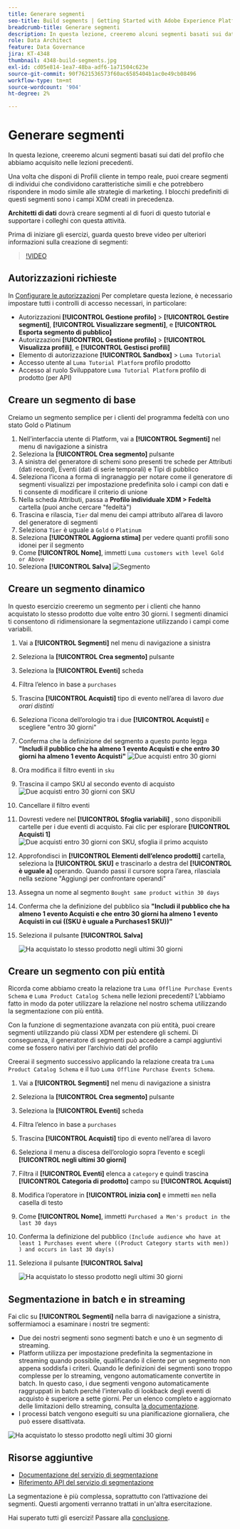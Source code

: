 ```yaml
---
title: Generare segmenti
seo-title: Build segments | Getting Started with Adobe Experience Platform for Data Architects and Data Engineers
breadcrumb-title: Generare segmenti
description: In questa lezione, creeremo alcuni segmenti basati sui dati del profilo che abbiamo acquisito nelle lezioni precedenti.
role: Data Architect
feature: Data Governance
jira: KT-4348
thumbnail: 4348-build-segments.jpg
exl-id: cd05e814-1ea7-48ba-adf6-1a71504c623e
source-git-commit: 90f7621536573f60ac6585404b1ac0e49cb08496
workflow-type: tm+mt
source-wordcount: '904'
ht-degree: 2%

---
```


# Generare segmenti

<!-- 30 min-->
In questa lezione, creeremo alcuni segmenti basati sui dati del profilo che abbiamo acquisito nelle lezioni precedenti.

Una volta che disponi di Profili cliente in tempo reale, puoi creare segmenti di individui che condividono caratteristiche simili e che potrebbero rispondere in modo simile alle strategie di marketing. I blocchi predefiniti di questi segmenti sono i campi XDM creati in precedenza.

**Architetti di dati** dovrà creare segmenti al di fuori di questo tutorial e supportare i colleghi con questa attività.

Prima di iniziare gli esercizi, guarda questo breve video per ulteriori informazioni sulla creazione di segmenti:
>[!VIDEO](https://video.tv.adobe.com/v/27254?quality=12&learn=on)


## Autorizzazioni richieste

In [Configurare le autorizzazioni](configure-permissions.md) Per completare questa lezione, è necessario impostare tutti i controlli di accesso necessari, in particolare:

* Autorizzazioni **[!UICONTROL Gestione profilo]** > **[!UICONTROL Gestire segmenti]**, **[!UICONTROL Visualizzare segmenti]**, e **[!UICONTROL Esporta segmento di pubblico]**
* Autorizzazioni **[!UICONTROL Gestione profilo]** > **[!UICONTROL Visualizza profili]**, e **[!UICONTROL Gestisci profili]**
* Elemento di autorizzazione **[!UICONTROL Sandbox]** > `Luma Tutorial`
* Accesso utente al `Luma Tutorial Platform` profilo prodotto
* Accesso al ruolo Sviluppatore `Luma Tutorial Platform` profilo di prodotto (per API)

## Creare un segmento di base

Creiamo un segmento semplice per i clienti del programma fedeltà con uno stato Gold o Platinum

1. Nell’interfaccia utente di Platform, vai a **[!UICONTROL Segmenti]** nel menu di navigazione a sinistra
1. Seleziona la **[!UICONTROL Crea segmento]** pulsante
1. A sinistra del generatore di schemi sono presenti tre schede per Attributi (dati record), Eventi (dati di serie temporali) e Tipi di pubblico
1. Seleziona l’icona a forma di ingranaggio per notare come il generatore di segmenti visualizzi per impostazione predefinita solo i campi con dati e ti consente di modificare il criterio di unione
1. Nella scheda Attributi, passa a **Profilo individuale XDM > Fedeltà** cartella (puoi anche cercare &quot;fedeltà&quot;)
1. Trascina e rilascia, `Tier` dal menu dei campi attributo all’area di lavoro del generatore di segmenti
1. Seleziona `Tier` è uguale a `Gold` o `Platinum`
1. Seleziona **[!UICONTROL Aggiorna stima]** per vedere quanti profili sono idonei per il segmento
1. Come **[!UICONTROL Nome]**, immetti `Luma customers with level Gold or Above`
1. Seleziona **[!UICONTROL Salva]**
   ![Segmento](assets/segment-goldOrAbove.png)

<!--## Build a sequential segment-->

## Creare un segmento dinamico

In questo esercizio creeremo un segmento per i clienti che hanno acquistato lo stesso prodotto due volte entro 30 giorni. I segmenti dinamici ti consentono di ridimensionare la segmentazione utilizzando i campi come variabili.

1. Vai a **[!UICONTROL Segmenti]** nel menu di navigazione a sinistra
1. Seleziona la **[!UICONTROL Crea segmento]** pulsante
1. Seleziona la **[!UICONTROL Eventi]** scheda
1. Filtra l’elenco in base a `purchases`
1. Trascina **[!UICONTROL Acquisti]** tipo di evento nell’area di lavoro _due orari distinti_
1. Seleziona l’icona dell’orologio tra i due **[!UICONTROL Acquisti]** e scegliere &quot;entro 30 giorni&quot;
1. Conferma che la definizione del segmento a questo punto legga **&quot;Includi il pubblico che ha almeno 1 evento Acquisti e che entro 30 giorni ha almeno 1 evento Acquisti&quot;**
   ![Due acquisti entro 30 giorni](assets/segment-twoPurchases.png)
1. Ora modifica il filtro eventi in `sku`
1. Trascina il campo SKU al secondo evento di acquisto
   ![Due acquisti entro 30 giorni con SKU](assets/segment-twoPurchases-addSku.png)
1. Cancellare il filtro eventi
1. Dovresti vedere nel **[!UICONTROL Sfoglia variabili]** , sono disponibili cartelle per i due eventi di acquisto. Fai clic per esplorare **[!UICONTROL Acquisti 1]**\
   ![Due acquisti entro 30 giorni con SKU, sfoglia il primo acquisto](assets/segment-twoPurchases-browsePurchaseOne.png)
1. Approfondisci in **[!UICONTROL Elementi dell’elenco prodotti]** cartella, seleziona la **[!UICONTROL SKU]** e trascinarlo a destra del **[!UICONTROL è uguale a]** operando. Quando passi il cursore sopra l’area, rilasciala nella sezione &quot;Aggiungi per confrontare operandi&quot;
1. Assegna un nome al segmento `Bought same product within 30 days`
1. Conferma che la definizione del pubblico sia **&quot;Includi il pubblico che ha almeno 1 evento Acquisti e che entro 30 giorni ha almeno 1 evento Acquisti in cui ((SKU è uguale a Purchases1 SKU))&quot;**
1. Seleziona il pulsante **[!UICONTROL Salva]**

   ![Ha acquistato lo stesso prodotto negli ultimi 30 giorni](assets/segment-boughtSameProduct.png)

## Creare un segmento con più entità

Ricorda come abbiamo creato la relazione tra `Luma Offline Purchase Events Schema` e `Luma Product Catalog Schema` nelle lezioni precedenti? L’abbiamo fatto in modo da poter utilizzare la relazione nel nostro schema utilizzando la segmentazione con più entità.

Con la funzione di segmentazione avanzata con più entità, puoi creare segmenti utilizzando più classi XDM per estendere gli schemi. Di conseguenza, il generatore di segmenti può accedere a campi aggiuntivi come se fossero nativi per l’archivio dati del profilo

Creerai il segmento successivo applicando la relazione creata tra `Luma Product Catalog Schema` e il tuo `Luma Offline Purchase Events Schema`.

1. Vai a **[!UICONTROL Segmenti]** nel menu di navigazione a sinistra
1. Seleziona la **[!UICONTROL Crea segmento]** pulsante
1. Seleziona la **[!UICONTROL Eventi]** scheda
1. Filtra l’elenco in base a `purchases`
1. Trascina **[!UICONTROL Acquisti]** tipo di evento nell’area di lavoro
1. Seleziona il menu a discesa dell’orologio sopra l’evento e scegli **[!UICONTROL negli ultimi 30 giorni]**
1. Filtra il **[!UICONTROL Eventi]** elenca a `category` e quindi trascina **[!UICONTROL Categoria di prodotto]** campo su **[!UICONTROL Acquisti]**
1. Modifica l’operatore in **[!UICONTROL inizia con]** e immetti `men` nella casella di testo
1. Come **[!UICONTROL Nome]**, immetti `Purchased a Men's product in the last 30 days`
1. Conferma la definizione del pubblico `(Include audience who have at least 1 Purchases event where ((Product Category starts with men)) ) and occurs in last 30 day(s)`
1. Seleziona il pulsante **[!UICONTROL Salva]**

   ![Ha acquistato lo stesso prodotto negli ultimi 30 giorni](assets/segment-purchasedMens.png)

## Segmentazione in batch e in streaming

Fai clic su **[!UICONTROL Segmenti]** nella barra di navigazione a sinistra, soffermiamoci a esaminare i nostri tre segmenti:

* Due dei nostri segmenti sono segmenti batch e uno è un segmento di streaming.
* Platform utilizza per impostazione predefinita la segmentazione in streaming quando possibile, qualificando il cliente per un segmento non appena soddisfa i criteri. Quando le definizioni dei segmenti sono troppo complesse per lo streaming, vengono automaticamente convertite in batch. In questo caso, i due segmenti vengono automaticamente raggruppati in batch perché l’intervallo di lookback degli eventi di acquisto è superiore a sette giorni. Per un elenco completo e aggiornato delle limitazioni dello streaming, consulta [la documentazione](https://experienceleague.adobe.com/docs/experience-platform/segmentation/ui/streaming-segmentation.html).
* I processi batch vengono eseguiti su una pianificazione giornaliera, che può essere disattivata.

![Ha acquistato lo stesso prodotto negli ultimi 30 giorni](assets/segment-review.png)

## Risorse aggiuntive

* [Documentazione del servizio di segmentazione](https://experienceleague.adobe.com/docs/experience-platform/segmentation/home.html)
* [Riferimento API del servizio di segmentazione](https://www.adobe.io/experience-platform-apis/references/segmentation/)

La segmentazione è più complessa, soprattutto con l’attivazione dei segmenti. Questi argomenti verranno trattati in un&#39;altra esercitazione.

Hai superato tutti gli esercizi! Passare alla [conclusione](conclusion.md).
